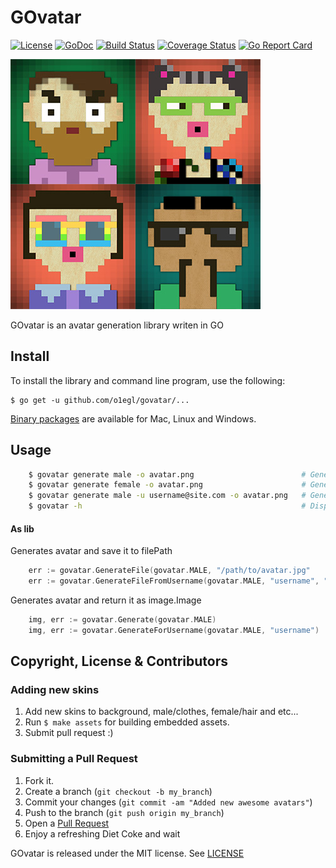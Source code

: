 # GOvatar
[![License](http://img.shields.io/:license-mit-blue.svg)](LICENSE)
[![GoDoc](https://godoc.org/github.com/o1egl/govatar?status.svg)](https://godoc.org/github.com/o1egl/govatar)
[![Build Status](http://img.shields.io/travis/o1egl/govatar.svg?style=flat-square)](https://travis-ci.org/o1egl/govatar)
[![Coverage Status](http://img.shields.io/coveralls/o1egl/govatar.svg?style=flat-square)](https://coveralls.io/r/o1egl/govatar)
[![Go Report Card](https://goreportcard.com/badge/github.com/o1egl/govatar)](https://goreportcard.com/report/github.com/o1egl/govatar)

![GOvatar image](files/avatars.jpg)

GOvatar is an avatar generation library writen in GO

## Install

To install the library and command line program, use the following:

```
$ go get -u github.com/o1egl/govatar/...
```

[Binary packages](https://github.com/o1egl/govatar/releases) are available for Mac, Linux and Windows.

## Usage

```bash
    $ govatar generate male -o avatar.png                        # Generates random avatar.png for male
    $ govatar generate female -o avatar.png                      # Generates random avatar.png for female
    $ govatar generate male -u username@site.com -o avatar.png   # Generates avatar.png for specified username
    $ govatar -h                                                 # Display help message
```

#### As lib

Generates avatar and save it to filePath

```go
    err := govatar.GenerateFile(govatar.MALE, "/path/to/avatar.jpg"
    err := govatar.GenerateFileFromUsername(govatar.MALE, "username", "/path/to/avatar.jpg")
````

Generates avatar and return it as image.Image

```go
    img, err := govatar.Generate(govatar.MALE)
    img, err := govatar.GenerateForUsername(govatar.MALE, "username")
````


## Copyright, License & Contributors

### Adding new skins

1. Add new skins to background, male/clothes, female/hair and etc...
2. Run ``$ make assets`` for building embedded assets.
3. Submit pull request :)

### Submitting a Pull Request

1. Fork it.
2. Create a branch (`git checkout -b my_branch`)
3. Commit your changes (`git commit -am "Added new awesome avatars"`)
4. Push to the branch (`git push origin my_branch`)
5. Open a [Pull Request](https://github.com/o1egl/govatar/pulls)
6. Enjoy a refreshing Diet Coke and wait

GOvatar is released under the MIT license. See [LICENSE](LICENSE)
